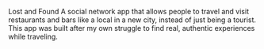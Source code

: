 Lost and Found 
A social network app that allows people to travel and visit restaurants and bars like a local in a new city, instead of just being a tourist. This app was built after my own struggle to find real, authentic experiences while traveling.
